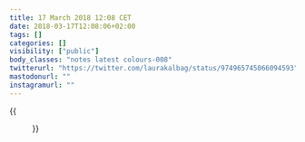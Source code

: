 ```yaml
---
title: 17 March 2018 12:08 CET
date: 2018-03-17T12:08:06+02:00
tags: []
categories: []
visibility: ["public"]
body_classes: "notes latest colours-008"
twitterurl: "https://twitter.com/laurakalbag/status/974965745066094593"
mastodonurl: ""
instagramurl: ""
---
```


{{<figure class="note-image grid" src="/notes/2018/03/17/12/me.jpg" alt="Me wrapped in layers of scarf, hat and coat, with a cold scrunched face, all covered in fine icy snow." caption="Me vs my noble snow beast in the -11 bluster" src2="/notes/2018/03/17/12/osky.jpg" alt2="Oskar the huskamute sitting proudly on the beach looking unphased by the snow.">}}